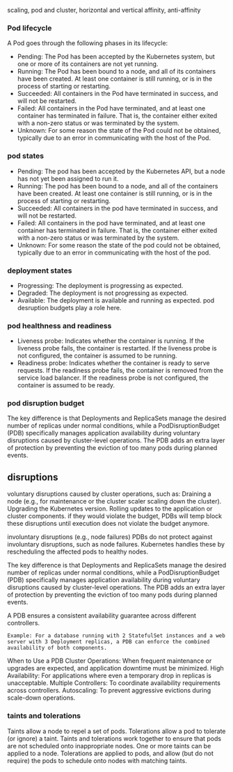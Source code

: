 scaling, pod and cluster, horizontal and vertical
affinity, anti-affinity

### Pod lifecycle
A Pod goes through the following phases in its lifecycle:
- Pending: The Pod has been accepted by the Kubernetes system, but one or more of its containers are not yet running.
- Running: The Pod has been bound to a node, and all of its containers have been created. At least one container is still running, or is in the process of starting or restarting.
- Succeeded: All containers in the Pod have terminated in success, and will not be restarted.
- Failed: All containers in the Pod have terminated, and at least one container has terminated in failure. That is, the container either exited with a non-zero status or was terminated by the system.
- Unknown: For some reason the state of the Pod could not be obtained, typically due to an error in communicating with the host of the Pod.


### pod states
- Pending: The pod has been accepted by the Kubernetes API, but a node has not yet been assigned to run it.
- Running: The pod has been bound to a node, and all of the containers have been created. At least one container is still running, or is in the process of starting or restarting.
- Succeeded: All containers in the pod have terminated in success, and will not be restarted.
- Failed: All containers in the pod have terminated, and at least one container has terminated in failure. That is, the container either exited with a non-zero status or was terminated by the system.
- Unknown: For some reason the state of the pod could not be obtained, typically due to an error in communicating with the host of the pod.


### deployment states
- Progressing: The deployment is progressing as expected.
- Degraded: The deployment is not progressing as expected.
- Available: The deployment is available and running as expected.
pod desruption budgets play a role here.


### pod healthness and readiness
- Liveness probe: Indicates whether the container is running. If the liveness probe fails, the container is restarted. If the liveness probe is not configured, the container is assumed to be running.
- Readiness probe: Indicates whether the container is ready to serve requests. If the readiness probe fails, the container is removed from the service load balancer. If the readiness probe is not configured, the container is assumed to be ready.


### pod disruption budget
The key difference is that Deployments and ReplicaSets manage the desired number of replicas under normal conditions, while a PodDisruptionBudget (PDB) specifically manages application availability during voluntary disruptions caused by cluster-level operations. The PDB adds an extra layer of protection by preventing the eviction of too many pods during planned events.



## disruptions
voluntary disruptions caused by cluster operations, such as:
    Draining a node (e.g., for maintenance or the cluster scaler scaling down the cluster).
    Upgrading the Kubernetes version.
    Rolling updates to the application or cluster components.
if they would violate the budget, PDBs will temp block these disruptions until execution does not violate the budget anymore.


involuntary disruptions (e.g., node failures)
PDBs do not protect against involuntary disruptions, such as node failures. Kubernetes handles these by rescheduling the affected pods to healthy nodes.


The key difference is that Deployments and ReplicaSets manage the desired number of replicas under normal conditions, while a PodDisruptionBudget (PDB) specifically manages application availability during voluntary disruptions caused by cluster-level operations. The PDB adds an extra layer of protection by preventing the eviction of too many pods during planned events.

A PDB ensures a consistent availability guarantee across different controllers.

    Example: For a database running with 2 StatefulSet instances and a web server with 3 Deployment replicas, a PDB can enforce the combined availability of both components.

When to Use a PDB
    Cluster Operations: When frequent maintenance or upgrades are expected, and application downtime must be minimized.
    High Availability: For applications where even a temporary drop in replicas is unacceptable.
    Multiple Controllers: To coordinate availability requirements across controllers.
    Autoscaling: To prevent aggressive evictions during scale-down operations.

### taints and tolerations
Taints allow a node to repel a set of pods. Tolerations allow a pod to tolerate (or ignore) a taint. Taints and tolerations work together to ensure that pods are not scheduled onto inappropriate nodes. One or more taints can be applied to a node. Tolerations are applied to pods, and allow (but do not require) the pods to schedule onto nodes with matching taints.